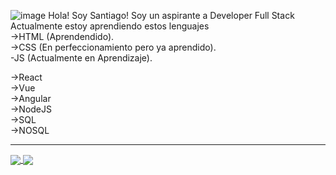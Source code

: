 ![image](https://user-images.githubusercontent.com/77351885/114594996-45676a00-9c64-11eb-8081-ee6476db86c3.png)
Hola! Soy Santiago!
Soy un aspirante a Developer Full Stack
Actualmente estoy aprendiendo estos lenguajes<br/>
->HTML (Aprendendido).<br/>
->CSS (En perfeccionamiento pero ya aprendido).<br/>
-JS (Actualmente en Aprendizaje).<br/>
<!--En lista de Aprendizaje a futuro-->
->React<br/>
->Vue<br/>
->Angular<br/>
->NodeJS<br/>
->SQL<br/>
->NOSQL<br/>
<hr>
<a href="https://github.com/t0uu/github-readme-stats">
<img align="center" src="https://github-readme-stats.vercel.app/api?username=t0uu&show_icons=true&theme=dark" />
</a>

<a href="https://github.com/t0uu/convoychat">
<img align="center" src="https://github-readme-stats.vercel.app/api/top-langs/?username=t0uu&layout=compact" />
  </a>
<!--Futuro Perfil Developer Full Stack-->
